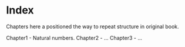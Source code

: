 # Index
Chapters here a positioned the way to repeat structure in original book.

Chapter1 - Natural numbers.
Chapter2 - ...
Chapter3 - ...

